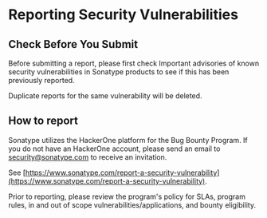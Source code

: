 <!--

    Copyright (c) 2024-present Sonatype, Inc. All rights reserved.
    Includes the third-party code listed at http://links.sonatype.com/products/clm/attributions.
    "Sonatype" is a trademark of Sonatype, Inc.

-->

# Reporting Security Vulnerabilities

## Check Before You Submit

Before submitting a report, please first check Important advisories of known security vulnerabilities in Sonatype products to see if this has been previously reported. 

Duplicate reports for the same vulnerability will be deleted.

## How to report

Sonatype utilizes the HackerOne platform for the Bug Bounty Program. If you do not have an HackerOne account, please send an email to [security@sonatype.com](mailto:security@sonatype.com) to receive an invitation.

See [https://www.sonatype.com/report-a-security-vulnerability](https://www.sonatype.com/report-a-security-vulnerability).

Prior to reporting, please review the program's policy for SLAs, program rules, in and out of scope vulnerabilities/applications, and bounty eligibility.
